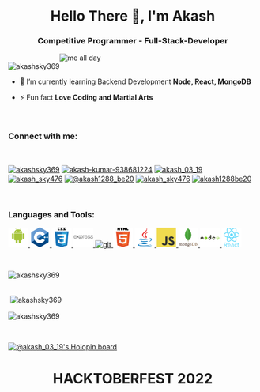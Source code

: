 <h1 align="center">Hello There 👋, I'm Akash</h1>
<h3 align="center">Competitive Programmer - Full-Stack-Developer</h3>


<img align = "right" alt ="me all day" width = "400" src = "https://www.bing.com/th/id/OGC.b8621d221ed49bf3bf0abcb7e7efee87?pid=1.7&rurl=https%3a%2f%2fcdn.dribbble.com%2fusers%2f1019864%2fscreenshots%2f3079099%2fcodeloop.gif&ehk=1pUq2QV7aTpjkq3DC6ewAWbipixbWFCWbd4Wso5U3WE%3d">
<p align="left"> <img src="https://komarev.com/ghpvc/?username=akashsky369&label=Profile%20views&color=0e75b6&style=flat" alt="akashsky369" /> </p>

- 🌱 I’m currently learning Backend Development **Node, React, MongoDB**


- ⚡ Fun fact **Love Coding and Martial Arts**

<br>
<!-- BLOG-POST-LIST:START -->
<!-- BLOG-POST-LIST:END -->

<h3 align="left">Connect with me:</h3>
<br>
<p align="left">
<a href="https://dev.to/akashsky369" target="blank"><img align="center" src="https://raw.githubusercontent.com/rahuldkjain/github-profile-readme-generator/master/src/images/icons/Social/devto.svg" alt="akashsky369" height="30" width="40" /></a>
<a href="https://linkedin.com/in/akash-kumar-938681224" target="blank"><img align="center" src="https://raw.githubusercontent.com/rahuldkjain/github-profile-readme-generator/master/src/images/icons/Social/linked-in-alt.svg" alt="akash-kumar-938681224" height="30" width="40" /></a>
<a href="https://instagram.com/akash_03_19" target="blank"><img align="center" src="https://raw.githubusercontent.com/rahuldkjain/github-profile-readme-generator/master/src/images/icons/Social/instagram.svg" alt="akash_03_19" height="30" width="40" /></a>
<a href="https://www.codechef.com/users/akash_sky476" target="blank"><img align="center" src="https://cdn.jsdelivr.net/npm/simple-icons@3.1.0/icons/codechef.svg" alt="akash_sky476" height="30" width="40" /></a>
<a href="https://www.hackerrank.com/@akash1288_be20" target="blank"><img align="center" src="https://raw.githubusercontent.com/rahuldkjain/github-profile-readme-generator/master/src/images/icons/Social/hackerrank.svg" alt="@akash1288_be20" height="30" width="40" /></a>
<a href="https://www.leetcode.com/akash_sky476" target="blank"><img align="center" src="https://raw.githubusercontent.com/rahuldkjain/github-profile-readme-generator/master/src/images/icons/Social/leet-code.svg" alt="akash_sky476" height="30" width="40" /></a>
<a href="https://auth.geeksforgeeks.org/user/akash1288be20" target="blank"><img align="center" src="https://raw.githubusercontent.com/rahuldkjain/github-profile-readme-generator/master/src/images/icons/Social/geeks-for-geeks.svg" alt="akash1288be20" height="30" width="40" /></a>
</p>

<br>
<h3 align="left">Languages and Tools:</h3>
<p align="left"> <a href="https://developer.android.com" target="_blank" rel="noreferrer"> <img src="https://raw.githubusercontent.com/devicons/devicon/master/icons/android/android-original-wordmark.svg" alt="android" width="40" height="40"/> </a> <a href="https://www.w3schools.com/cpp/" target="_blank" rel="noreferrer"> <img src="https://raw.githubusercontent.com/devicons/devicon/master/icons/cplusplus/cplusplus-original.svg" alt="cplusplus" width="40" height="40"/> </a> <a href="https://www.w3schools.com/css/" target="_blank" rel="noreferrer"> <img src="https://raw.githubusercontent.com/devicons/devicon/master/icons/css3/css3-original-wordmark.svg" alt="css3" width="40" height="40"/> </a> <a href="https://expressjs.com" target="_blank" rel="noreferrer"> <img src="https://raw.githubusercontent.com/devicons/devicon/master/icons/express/express-original-wordmark.svg" alt="express" width="40" height="40"/> </a> <a href="https://git-scm.com/" target="_blank" rel="noreferrer"> <img src="https://www.vectorlogo.zone/logos/git-scm/git-scm-icon.svg" alt="git" width="40" height="40"/> </a> <a href="https://www.w3.org/html/" target="_blank" rel="noreferrer"> <img src="https://raw.githubusercontent.com/devicons/devicon/master/icons/html5/html5-original-wordmark.svg" alt="html5" width="40" height="40"/> </a> <a href="https://www.java.com" target="_blank" rel="noreferrer"> <img src="https://raw.githubusercontent.com/devicons/devicon/master/icons/java/java-original.svg" alt="java" width="40" height="40"/> </a> <a href="https://developer.mozilla.org/en-US/docs/Web/JavaScript" target="_blank" rel="noreferrer"> <img src="https://raw.githubusercontent.com/devicons/devicon/master/icons/javascript/javascript-original.svg" alt="javascript" width="40" height="40"/> </a> <a href="https://www.mongodb.com/" target="_blank" rel="noreferrer"> <img src="https://raw.githubusercontent.com/devicons/devicon/master/icons/mongodb/mongodb-original-wordmark.svg" alt="mongodb" width="40" height="40"/> </a> <a href="https://nodejs.org" target="_blank" rel="noreferrer"> <img src="https://raw.githubusercontent.com/devicons/devicon/master/icons/nodejs/nodejs-original-wordmark.svg" alt="nodejs" width="40" height="40"/> </a> <a href="https://reactjs.org/" target="_blank" rel="noreferrer">
  <img src="https://raw.githubusercontent.com/devicons/devicon/master/icons/react/react-original-wordmark.svg" alt="react" width="40" height="40"/> </a> </p>
<br>
<p><img align="left" src="https://github-readme-stats.vercel.app/api/top-langs?username=akashsky369&show_icons=true&locale=en&layout=compact" alt="akashsky369" /></p>
<br>
<br>
<p>&nbsp;<img align="center" src="https://github-readme-stats.vercel.app/api?username=akashsky369&show_icons=true&locale=en" alt="akashsky369" /></p>
<p><img align="center" src="https://github-readme-streak-stats.herokuapp.com/?user=akashsky369&" alt="akashsky369" /></p>


<br>

[![@akash_03_19's Holopin board](https://holopin.me/akash_03_19)](https://holopin.io/@akash_03_19)
<h1 align="center">HACKTOBERFEST 2022 </h1>

